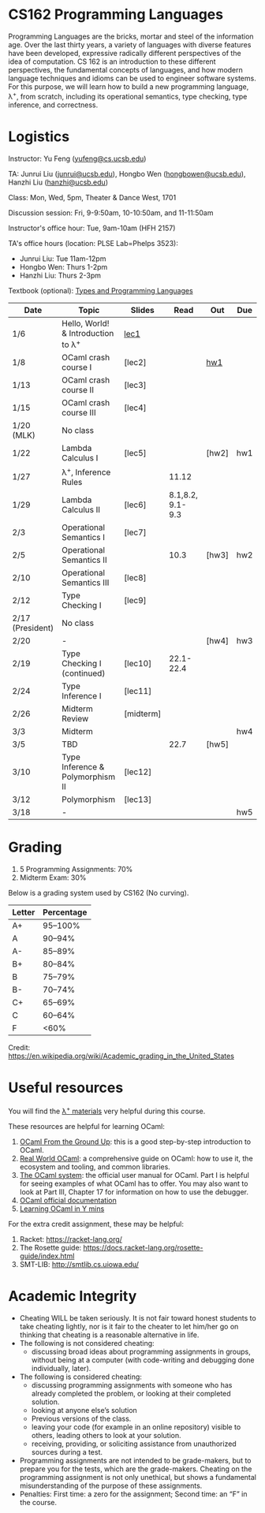 # CS162 Programming Languages

Programming Languages are the bricks, mortar and steel of the information age. Over the last thirty years, a variety of languages with diverse features have been developed, expressive radically different perspectives of the idea of computation. CS 162 is an introduction to these different perspectives, the fundamental concepts of languages, and how modern language techniques and idioms can be used to engineer software systems. For this purpose, we will learn how to build a new programming language, λ<sup>+</sup>, from scratch, including its operational semantics, type checking, type inference, and correctness.

# Logistics
Instructor: Yu Feng (yufeng@cs.ucsb.edu)

TA: Junrui Liu (junrui@ucsb.edu), Hongbo Wen (hongbowen@ucsb.edu), Hanzhi Liu (hanzhi@ucsb.edu)

Class: Mon, Wed, 5pm, Theater & Dance West, 1701 

Discussion session: Fri, 9-9:50am, 10-10:50am, and 11-11:50am

Instructor's office hour: Tue, 9am-10am (HFH 2157)

TA's office hours (location: PLSE Lab=Phelps 3523):
- Junrui Liu: Tue 11am-12pm
- Hongbo Wen: Thurs 1-2pm
- Hanzhi Liu: Thurs 2-3pm

Textbook (optional): [Types and Programming Languages](https://www.amazon.com/Types-Programming-Languages-MIT-Press/dp/0262162091)

| Date             | Topic                                         | Slides                                 | Read             | Out                    | Due |
| ---------------- | --------------------------------------------- | -------------------------------------- | ---------------- | ---------------------- | --- |
| 1/6              | Hello, World! & Introduction to λ<sup>+</sup> | [lec1](lectures/lecture1.pdf)          |                  |                        |     |
| 1/8             | OCaml crash course I                          | [lec2]         |                  | [hw1](./homework/hw1/) |     |
| 1/13             | OCaml crash course II                         | [lec3]         |                  |                        |     |
| 1/15             | OCaml crash course III                        | [lec4]          |                  |                        |     |
| 1/20 (MLK)       | No class                                      |                                        |                  |                        |     |
| 1/22             | Lambda Calculus I                             | [lec5]          |                  | [hw2] | hw1 |
| 1/27             | λ<sup>+</sup>, Inference Rules                |                                        | 11.12            |                        |     |
| 1/29             | Lambda Calculus II                            | [lec6]          | 8.1,8.2, 9.1-9.3 |                        |     |
| 2/3              | Operational Semantics I                       | [lec7]          |                  |                        |     |
| 2/5              | Operational Semantics II                      |                                        | 10.3             | [hw3]  | hw2 |
| 2/10             | Operational Semantics III                     | [lec8]         |                  |                        |     |
| 2/12             | Type Checking I                               | [lec9]         |                  |                        |     |
| 2/17 (President) | No class                                      |                                        |                  |                        |     |
| 2/20             | -                                             |                                        |                  | [hw4]  | hw3 |  |
| 2/19             | Type Checking I (continued)                   | [lec10]       | 22.1-22.4        |                        |     |
| 2/24             | Type Inference I                              | [lec11]       |                  |                        |     |
| 2/26             | Midterm Review                                | [midterm] |                  |                        |     |  |
| 3/3              | Midterm                                             |                                        |                  |                        | hw4 |
| 3/5              | TBD                                       |                                        | 22.7             | [hw5]  |     |
| 3/10              | Type Inference & Polymorphism II              | [lec12]       |                  |                        |     |
| 3/12             | Polymorphism                                  | [lec13]                                |                  |                        |     |
| 3/18             | -                                             |                                        |                  |                        | hw5 |

# Grading

1. 5 Programming Assignments: 70%
2. Midterm Exam: 30%

Below is a grading system used by CS162 (No curving).

| Letter | Percentage |
| ------ | ---------- |
| A+     | 95–100%    |
| A      | 90–94%     |
| A-     | 85–89%     |
| B+     | 80–84%     |
| B      | 75–79%     |
| B-     | 70–74%     |
| C+     | 65–69%     |
| C      | 60–64%     |
| F      | <60%       |

Credit: https://en.wikipedia.org/wiki/Academic_grading_in_the_United_States


# Useful resources

You will find the [λ<sup>+</sup> materials](./homework/lamp.pdf) very helpful during
this course.

These resources are helpful for learning OCaml:

1. [OCaml From the Ground Up](https://ocamlbook.org/): this is a good
   step-by-step introduction to OCaml.
2. [Real World OCaml](https://dev.realworldocaml.org/guided-tour.html): a
   comprehensive guide on OCaml: how to use it, the ecosystem and tooling, and
   common libraries.
3. [The OCaml system](https://ocaml.org/releases/4.11/htmlman/index.html): the
   official user manual for OCaml. Part I is helpful for seeing examples of what
   OCaml has to offer. You may also want to look at Part III, Chapter 17 for
   information on how to use the debugger.
4. [OCaml official documentation](https://ocaml.org/learn/)
5. [Learning OCaml in Y mins](https://learnxinyminutes.com/docs/ocaml/)

For the extra credit assignment, these may be helpful:
1. Racket: https://racket-lang.org/
2. The Rosette guide: https://docs.racket-lang.org/rosette-guide/index.html
3. SMT-LIB: http://smtlib.cs.uiowa.edu/

# Academic Integrity
- Cheating WILL be taken seriously. It is not fair toward honest students to take cheating lightly, nor is it fair to the cheater to let him/her go on thinking that cheating is a reasonable alternative in life.
- The following is not considered cheating:
   - discussing broad ideas about programming assignments in groups, without being at a computer (with code-writing and debugging done individually, later).
- The following is considered cheating:
   - discussing programming assignments with someone who has already completed the problem, or looking at their completed solution.
   - looking at anyone else’s solution
   - Previous versions of the class.
   - leaving your code (for example in an online repository) visible to others, leading others to look at your solution.
   - receiving, providing, or soliciting assistance from unauthorized sources during a test.
- Programming assignments are not intended to be grade-makers, but to prepare you for the tests, which are the grade-makers. Cheating on the programming assignment is not only unethical, but shows a fundamental misunderstanding of the purpose of these assignments.
- Penalties: First time: a zero for the assignment; Second time: an “F” in the course.


